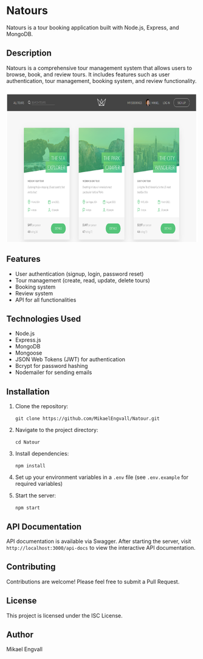 # Natours

Natours is a tour booking application built with Node.js, Express, and MongoDB.

## Description

Natours is a comprehensive tour management system that allows users to browse, book, and review tours. It includes features such as user authentication, tour management, booking system, and review functionality.

<img src="https://github.com/MikaelEngvall/Natour/blob/main/Natours.png" width="900" height="400" />

## Features

- User authentication (signup, login, password reset)
- Tour management (create, read, update, delete tours)
- Booking system
- Review system
- API for all functionalities

## Technologies Used

- Node.js
- Express.js
- MongoDB
- Mongoose
- JSON Web Tokens (JWT) for authentication
- Bcrypt for password hashing
- Nodemailer for sending emails

## Installation

1. Clone the repository:

      `git clone https://github.com/MikaelEngvall/Natour.git`

2. Navigate to the project directory:

      `cd Natour`

3. Install dependencies:

      `npm install`

4. Set up your environment variables in a `.env` file (see `.env.example` for required variables)

5. Start the server:

      `npm start`

## API Documentation

API documentation is available via Swagger. After starting the server, visit `http://localhost:3000/api-docs` to view the interactive API documentation.

## Contributing

Contributions are welcome! Please feel free to submit a Pull Request.

## License

This project is licensed under the ISC License.

## Author

Mikael Engvall
